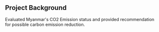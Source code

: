 ## Project Background
Evaluated Myanmar's CO2 Emission status and provided recommendation for possible carbon emission reduction.
